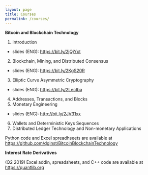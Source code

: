 ```yaml
---
layout: page
title: Courses
permalink: /courses/
---
```


**Bitcoin and Blockchain Technology**
1. Introduction
  * slides (ENG): https://bit.ly/2jQjYxt
2. Blockchain, Mining, and Distributed Consensus
  * slides (ENG): https://bit.ly/2KgS20R
3. Elliptic Curve Asymmetric Cryptography
  * slides (ENG): https://bit.ly/2LecIba
4. Addresses, Transactions, and Blocks
5. Monetary Engineering
  * slides (ENG): http://bit.ly/2JV31xx
6. Wallets and Deterministic Keys Sequences
7. Distributed Ledger Technology and Non-monetary Applications

Python code and Excel spreadhseets are available at <https://github.com/dginst/BitcoinBlockchainTechnology>


**Interest Rate Derivatives**

(Q2 2019)
Excel addin, spreadsheets, and C++ code are available at <https://quantlib.org>
